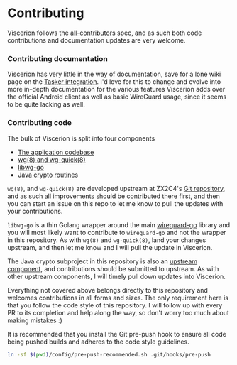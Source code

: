 # Contributing

Viscerion follows the [all-contributors](https://allcontributors.org) spec, and as such both code contributions and documentation updates are very welcome.

### Contributing documentation

Viscerion has very little in the way of documentation, save for a lone wiki page on the [Tasker integration](https://github.com/MSF-Jarvis/viscerion/wiki/Tasker-integration). I'd love for this to change and evolve into more in-depth documentation for the various features Viscerion adds over the official Android client as well as basic WireGuard usage, since it seems to be quite lacking as well.


### Contributing code

The bulk of Viscerion is split into four components

- [The application codebase](app/src/main)
- [wg(8) and wg-quick(8)](app/tools)
- [libwg-go](app/tools/libwg-go)
- [Java crypto routines](crypto/src/main)

`wg(8)`, and `wg-quick(8)` are developed upstream at ZX2C4's [Git repository](https://git.zx2c4.com/WireGuard), and as such all improvements should be contributed there first, and then you can start an issue on this repo to let me know to pull the updates with your contributions.

`libwg-go` is a thin Golang wrapper around the main [wireguard-go](https://git.zx2c4.com/wireguard-go) library and you will most likely want to contribute to `wireguard-go` and not the wrapper in this repository. As with `wg(8)` and `wg-quick(8)`, land your changes upstream, and then let me know and I will pull the update in Viscerion.

The Java crypto subproject in this repository is also an [upstream component](https://git.zx2c4.com/wireguard-android/tree/app/src/main/java/com/wireguard/crypto/), and contributions should be submitted to upstream. As with other upstream components, I will timely pull down updates into Viscerion.

Everything not covered above belongs directly to this repository and welcomes contributions in all forms and sizes. The only requirement here is that you follow the code style of this repository. I will follow up with every PR to its completion and help along the way, so don't worry too much about making mistakes :)


It is recommended that you install the Git pre-push hook to ensure all code being pushed builds and adheres to the code style guidelines.

```bash
ln -sf $(pwd)/config/pre-push-recommended.sh .git/hooks/pre-push
```
